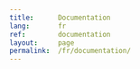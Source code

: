 ```yaml
---
title:      Documentation
lang:       fr
ref:        documentation
layout:     page
permalink:  /fr/documentation/
---
```


